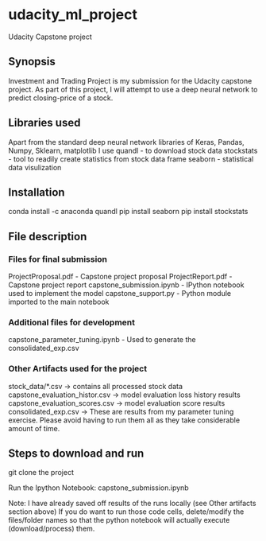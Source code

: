 # udacity_ml_project
Udacity Capstone project

## Synopsis

Investment and Trading Project is my submission for the Udacity capstone project. As part of this project, I will attempt to use a deep neural network to predict closing-price of a stock.

## Libraries used

Apart from the standard deep neural network libraries of Keras, Pandas, Numpy, Sklearn, matplotlib I use
quandl - to download stock data
stockstats - tool to readily create statistics from stock data frame
seaborn - statistical data visulization

## Installation
conda install -c anaconda quandl
pip install seaborn
pip install stockstats

## File description
### Files for final submission
ProjectProposal.pdf - Capstone project proposal
ProjectReport.pdf - Capstone project report
capstone_submission.ipynb - IPython notebook used to implement the model
capstone_support.py - Python module imported to the main notebook
### Additional files for development
capstone_parameter_tuning.ipynb - Used to generate the consolidated_exp.csv
### Other Artifacts used for the project
stock_data/*.csv -> contains all processed stock data
capstone_evaluation_histor.csv -> model evaluation loss history results
capstone_evaluation_scores.csv -> model evaluation score results
consolidated_exp.csv -> These are results from my parameter tuning exercise. Please avoid having to run them all as they take considerable amount of time.

## Steps to download and run
git clone the project

Run the Ipython Notebook: capstone_submission.ipynb

Note:
I have already saved off results of the runs locally (see Other artifacts section above)
If you do want to run those code cells, delete/modify the files/folder names so that the python notebook
will actually execute (download/process) them.
